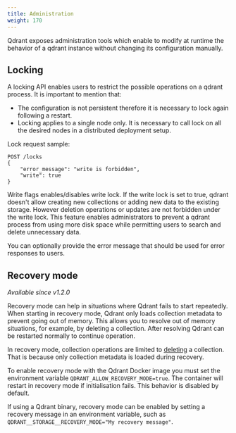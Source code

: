 ```yaml
---
title: Administration
weight: 170
---
```


Qdrant exposes administration tools which enable to modify at runtime the behavior of a qdrant instance without changing its configuration manually.

## Locking

A locking API enables users to restrict the possible operations on a qdrant process.
It is important to mention that:
- The configuration is not persistent therefore it is necessary to lock again following a restart.
- Locking applies to a single node only. It is necessary to call lock on all the desired nodes in a distributed deployment setup.

Lock request sample:

```http
POST /locks
{
    "error_message": "write is forbidden",
    "write": true
}
```

Write flags enables/disables write lock.
If the write lock is set to true, qdrant doesn't allow creating new collections or adding new data to the existing storage.
However deletion operations or updates are not forbidden under the write lock.
This feature enables administrators to prevent a qdrant process from using more disk space while permitting users to search and delete unnecessary data.

You can optionally provide the error message that should be used for error responses to users.

## Recovery mode

*Available since v1.2.0*

Recovery mode can help in situations where Qdrant fails to start repeatedly.
When starting in recovery mode, Qdrant only loads collection metadata to prevent
going out of memory. This allows you to resolve out of memory situations, for
example, by deleting a collection. After resolving Qdrant can be restarted
normally to continue operation.

In recovery mode, collection operations are limited to
[deleting](https://qdrant.tech/documentation/collections/#delete-collection) a
collection. That is because only collection metadata is loaded during recovery.

To enable recovery mode with the Qdrant Docker image you must set the
environment variable `QDRANT_ALLOW_RECOVERY_MODE=true`. The container will
restart in recovery mode if initialisation fails. This behavior is disabled by
default.

If using a Qdrant binary, recovery mode can be enabled by setting a recovery
message in an environment variable, such as
`QDRANT__STORAGE__RECOVERY_MODE="My recovery message"`.
